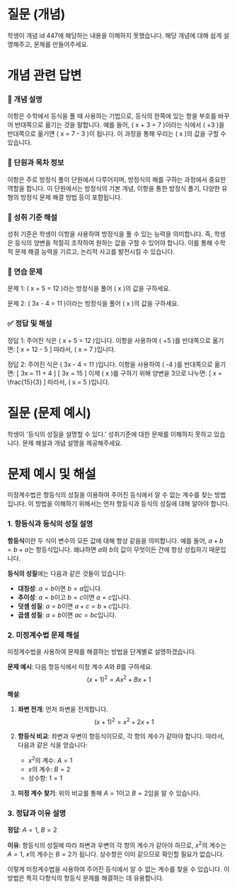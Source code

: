 # 질문 (개념)

학생이 개념 id 447에 해당하는 내용을 이해하지 못했습니다. 해당 개념에 대해 쉽게 설명해주고, 문제를 만들어주세요.

# 개념 관련 답변

### 🧠 개념 설명
이항은 수학에서 등식을 풀 때 사용하는 기법으로, 등식의 한쪽에 있는 항을 부호를 바꾸어 반대쪽으로 옮기는 것을 말합니다. 예를 들어, \( x + 3 = 7 \)이라는 식에서 \( +3 \)을 반대쪽으로 옮기면 \( x = 7 - 3 \)이 됩니다. 이 과정을 통해 우리는 \( x \)의 값을 구할 수 있습니다.

### 📘 단원과 목차 정보
이항은 주로 방정식 풀이 단원에서 다루어지며, 방정식의 해를 구하는 과정에서 중요한 역할을 합니다. 이 단원에서는 방정식의 기본 개념, 이항을 통한 방정식 풀기, 다양한 유형의 방정식 문제 해결 방법 등이 포함됩니다.

### 🎯 성취 기준 해설
성취 기준은 학생이 이항을 사용하여 방정식을 풀 수 있는 능력을 의미합니다. 즉, 학생은 등식의 양변을 적절히 조작하여 원하는 값을 구할 수 있어야 합니다. 이를 통해 수학적 문제 해결 능력을 기르고, 논리적 사고를 발전시킬 수 있습니다.

### 🧩 연습 문제
문제 1: \( x + 5 = 12 \)라는 방정식을 풀어 \( x \)의 값을 구하세요.

문제 2: \( 3x - 4 = 11 \)이라는 방정식을 풀어 \( x \)의 값을 구하세요.

### ✅ 정답 및 해설
정답 1: 
주어진 식은 \( x + 5 = 12 \)입니다. 이항을 사용하여 \( +5 \)를 반대쪽으로 옮기면:
\[ x = 12 - 5 \]
따라서, \( x = 7 \)입니다.

정답 2:
주어진 식은 \( 3x - 4 = 11 \)입니다. 이항을 사용하여 \( -4 \)를 반대쪽으로 옮기면:
\[ 3x = 11 + 4 \]
\[ 3x = 15 \]
이제 \( x \)를 구하기 위해 양변을 3으로 나누면:
\[ x = \frac{15}{3} \]
따라서, \( x = 5 \)입니다.

# 질문 (문제 예시)

학생이 '등식의 성질을 설명할 수 있다.' 성취기준에 대한 문제를 이해하지 못하고 있습니다. 문제 해설과 개념 설명을 제공해주세요.

# 문제 예시 및 해설

미정계수법은 항등식의 성질을 이용하여 주어진 등식에서 알 수 없는 계수를 찾는 방법입니다. 이 방법을 이해하기 위해서는 먼저 항등식과 등식의 성질에 대해 알아야 합니다.

### 1. 항등식과 등식의 성질 설명

**항등식**이란 두 식이 변수의 모든 값에 대해 항상 같음을 의미합니다. 예를 들어, $a + b = b + a$는 항등식입니다. 왜냐하면 $a$와 $b$의 값이 무엇이든 간에 항상 성립하기 때문입니다.

**등식의 성질**에는 다음과 같은 것들이 있습니다:
- **대칭성**: $a = b$이면 $b = a$입니다.
- **추이성**: $a = b$이고 $b = c$이면 $a = c$입니다.
- **덧셈 성질**: $a = b$이면 $a + c = b + c$입니다.
- **곱셈 성질**: $a = b$이면 $ac = bc$입니다.

### 2. 미정계수법 문제 해설

미정계수법을 사용하여 문제를 해결하는 방법을 단계별로 설명하겠습니다.

**문제 예시**: 다음 항등식에서 미정 계수 $A$와 $B$를 구하세요.
$$(x + 1)^2 = Ax^2 + Bx + 1$$

**해설**:
1. **좌변 전개**: 먼저 좌변을 전개합니다.
   $$(x + 1)^2 = x^2 + 2x + 1$$

2. **항등식 비교**: 좌변과 우변이 항등식이므로, 각 항의 계수가 같아야 합니다. 따라서, 다음과 같은 식을 얻습니다:
   - $x^2$의 계수: $A = 1$
   - $x$의 계수: $B = 2$
   - 상수항: $1 = 1$

3. **미정 계수 찾기**: 위의 비교를 통해 $A = 1$이고 $B = 2$임을 알 수 있습니다.

### 3. 정답과 이유 설명

**정답**: $A = 1$, $B = 2$

**이유**: 항등식의 성질에 따라 좌변과 우변의 각 항의 계수가 같아야 하므로, $x^2$의 계수는 $A = 1$, $x$의 계수는 $B = 2$가 됩니다. 상수항은 이미 같으므로 확인할 필요가 없습니다.

이렇게 미정계수법을 사용하여 주어진 등식에서 알 수 없는 계수를 찾을 수 있습니다. 이 방법은 특히 다항식의 항등식 문제를 해결하는 데 유용합니다.
